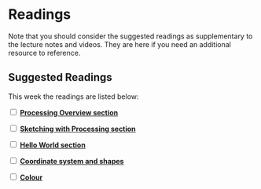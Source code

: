 # Readings

Note that you should consider the suggested readings as supplementary to the lecture notes and videos.
They are here if you need an additional resource to reference.

## Suggested Readings

This week the readings are listed below:

<label><input type="checkbox" id="week03_reading1" class="box"> **[Processing Overview section](https://processing.org/tutorials/overview/)** </input></label>

<label><input type="checkbox" id="week03_reading2" class="box"> **[Sketching with Processing section](https://swcarpentry.github.io/git-novice/01-basics/index.html)** </input></label>

<label><input type="checkbox" id="week03_reading3" class="box"> **[Hello World section](https://swcarpentry.github.io/git-novice/01-basics/index.html)** </input></label>

<label><input type="checkbox" id="week03_reading4" class="box"> **[Coordinate system and shapes](https://processing.org/tutorials/drawing/)** </input></label>

<label><input type="checkbox" id="week03_reading5" class="box"> **[Colour](https://processing.org/tutorials/color/)** </input></label>